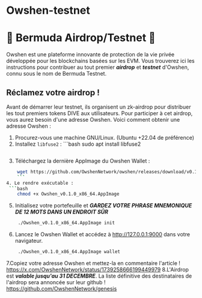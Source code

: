 # Owshen-testnet
# 🔺  Bermuda Airdrop/Testnet 🔺

Owshen est une plateforme innovante de protection de la vie privée développée pour les blockchains basées sur les EVM. Vous trouverez ici les instructions pour contribuer au tout premier ***airdrop*** et ***testnet*** d'Owshen, connu sous le nom de Bermuda Testnet.

## Réclamez votre airdrop !

Avant de démarrer leur testnet, ils organisent un zk-airdrop pour distribuer les tout premiers tokens DIVE aux utilisateurs. Pour participer à cet airdrop, vous aurez besoin d'une adresse Owshen. Voici comment obtenir une adresse Owshen :
1. Procurez-vous une machine GNU/Linux. (Ubuntu +22.04 de préférence)
2. Installez `libfuse2` :
       ```bash
    sudo apt install libfuse2
    ```
3. Téléchargez la dernière AppImage du Owshen Wallet :
```bash
    wget https://github.com/OwshenNetwork/owshen/releases/download/v0.1.0/Owshen_v0.1.0_x86_64.AppImage
    ```
4. Le rendre exécutable :
 ```bash
    chmod +x Owshen_v0.1.0_x86_64.AppImage
   ```
5. Initialisez votre portefeuille et ***GARDEZ VOTRE PHRASE MNEMONIQUE DE 12 MOTS DANS UN ENDROIT SÛR***
   ```bash
    ./Owshen_v0.1.0_x86_64.AppImage init
    ```
6. Lancez le Owshen Wallet et accédez à http://127.0.0.1:9000 dans votre navigateur.
   ```bash
    ./Owshen_v0.1.0_x86_64.AppImage wallet
    ```
7.Copiez votre adresse Owshen et mettez-la en commentaire l'article ! https://x.com/OwshenNetwork/status/1739258666199449979
8.L'Airdrop est ***valable jusqu'au 31 DECEMBRE***. La liste définitive des destinataires de l'airdrop sera annoncée sur leur github ! https://github.com/OwshenNetwork/genesis
